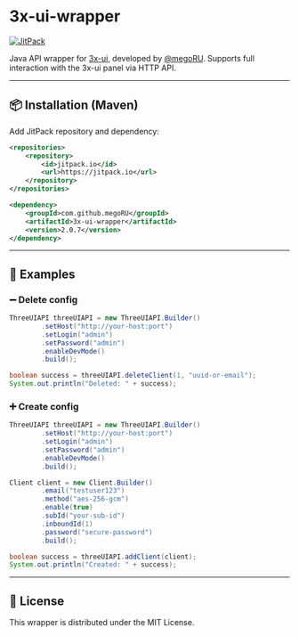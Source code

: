 # 3x-ui-wrapper

[![JitPack](https://jitpack.io/v/megoRU/3x-ui-wrapper.svg)](https://jitpack.io/#megoRU/3x-ui-wrapper)

Java API wrapper for [3x-ui](https://github.com/MHSanaei/3x-ui), developed by [@megoRU](https://github.com/megoRU).
Supports full interaction with the 3x-ui panel via HTTP API.

---

## 📦 Installation (Maven)

Add JitPack repository and dependency:

```xml
<repositories>
    <repository>
        <id>jitpack.io</id>
        <url>https://jitpack.io</url>
    </repository>
</repositories>

<dependency>
    <groupId>com.github.megoRU</groupId>
    <artifactId>3x-ui-wrapper</artifactId>
    <version>2.0.7</version>
</dependency>
```

---

## 🚀 Examples

### ➖ Delete config

```java
ThreeUIAPI threeUIAPI = new ThreeUIAPI.Builder()
        .setHost("http://your-host:port")
        .setLogin("admin")
        .setPassword("admin")
        .enableDevMode()
        .build();

boolean success = threeUIAPI.deleteClient(1, "uuid-or-email");
System.out.println("Deleted: " + success);
```

### ➕ Create config

```java
ThreeUIAPI threeUIAPI = new ThreeUIAPI.Builder()
        .setHost("http://your-host:port")
        .setLogin("admin")
        .setPassword("admin")
        .enableDevMode()
        .build();

Client client = new Client.Builder()
        .email("testuser123")
        .method("aes-256-gcm")
        .enable(true)
        .subId("your-sub-id")
        .inboundId(1)
        .password("secure-password")
        .build();

boolean success = threeUIAPI.addClient(client);
System.out.println("Created: " + success);
```

---

## 📄 License

This wrapper is distributed under the MIT License.
